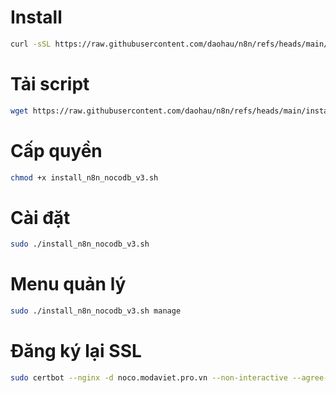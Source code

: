 # Install
```bash
curl -sSL https://raw.githubusercontent.com/daohau/n8n/refs/heads/main/install_n8n_nocodb_v3.sh > install_n8n_nocodb_v3.sh && chmod +x install_n8n_nocodb_v3.sh && sudo ./install_n8n_nocodb_v3.sh
```

# Tải script
```bash
wget https://raw.githubusercontent.com/daohau/n8n/refs/heads/main/install_n8n_nocodb_v3.sh
```

# Cấp quyền
```bash
chmod +x install_n8n_nocodb_v3.sh
```

# Cài đặt
```bash
sudo ./install_n8n_nocodb_v3.sh
```

# Menu quản lý
```bash
sudo ./install_n8n_nocodb_v3.sh manage
```

# Đăng ký lại SSL
```bash
sudo certbot --nginx -d noco.modaviet.pro.vn --non-interactive --agree-tos --email your-email@example.com --redirect
```

